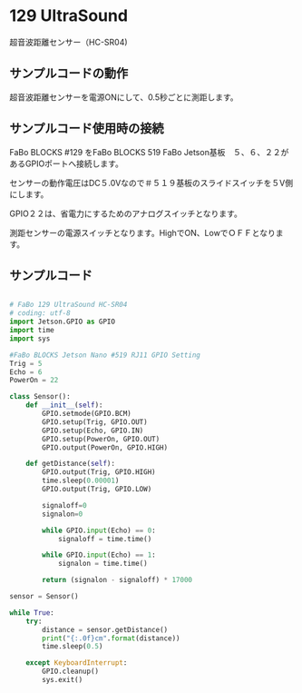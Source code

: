 # 129 UltraSound

超音波距離センサー（HC-SR04)

## サンプルコードの動作
超音波距離センサーを電源ONにして、0.5秒ごとに測距します。

## サンプルコード使用時の接続
FaBo BLOCKS #129 をFaBo BLOCKS 519 FaBo Jetson基板　５、６、２２があるGPIOポートへ接続します。

センサーの動作電圧はDC５.0Vなので＃５１９基板のスライドスイッチを５V側にします。

GPIO２２は、省電力にするためのアナログスイッチとなります。

測距センサーの電源スイッチとなります。HighでON、LowでＯＦＦとなります。


## サンプルコード

```Python

# FaBo 129 UltraSound HC-SR04
# coding: utf-8
import Jetson.GPIO as GPIO
import time
import sys

#FaBo BLOCKS Jetson Nano #519 RJ11 GPIO Setting
Trig = 5                          
Echo = 6                          
PowerOn = 22

class Sensor():
    def __init__(self):
        GPIO.setmode(GPIO.BCM)             
        GPIO.setup(Trig, GPIO.OUT)         
        GPIO.setup(Echo, GPIO.IN)          
        GPIO.setup(PowerOn, GPIO.OUT)  
        GPIO.output(PowerOn, GPIO.HIGH)

    def getDistance(self):
        GPIO.output(Trig, GPIO.HIGH)
        time.sleep(0.00001)        
        GPIO.output(Trig, GPIO.LOW)

        signaloff=0
        signalon=0

        while GPIO.input(Echo) == 0:
            signaloff = time.time()

        while GPIO.input(Echo) == 1:
            signalon = time.time()

        return (signalon - signaloff) * 17000

sensor = Sensor()

while True:
    try:
        distance = sensor.getDistance()
        print("{:.0f}cm".format(distance))
        time.sleep(0.5)

    except KeyboardInterrupt:
        GPIO.cleanup()
        sys.exit() 

```
